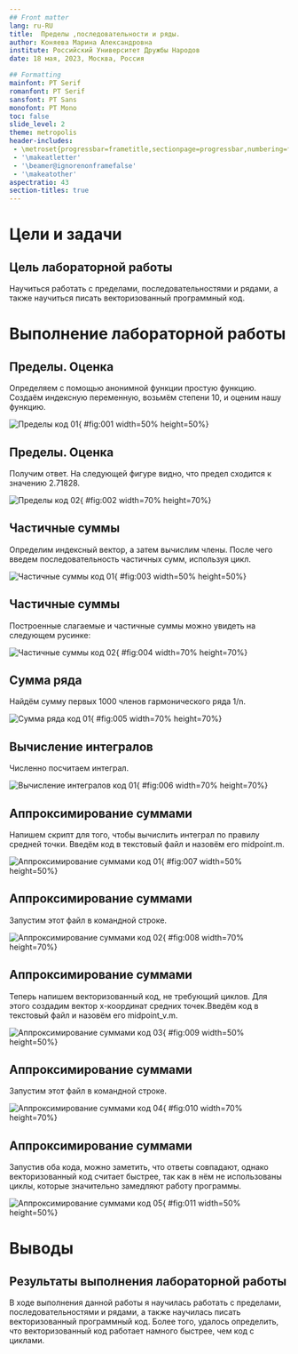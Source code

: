 ```yaml
---
## Front matter
lang: ru-RU
title:  Пределы ,последовательности и ряды.
author: Коняева Марина Александровна
institute: Российский Университет Дружбы Народов
date: 18 мая, 2023, Москва, Россия

## Formatting
mainfont: PT Serif
romanfont: PT Serif
sansfont: PT Sans
monofont: PT Mono
toc: false
slide_level: 2
theme: metropolis
header-includes: 
 - \metroset{progressbar=frametitle,sectionpage=progressbar,numbering=fraction}
 - '\makeatletter'
 - '\beamer@ignorenonframefalse'
 - '\makeatother'
aspectratio: 43
section-titles: true
---
```


# Цели и задачи

## Цель лабораторной работы

Научиться работать с пределами, последовательностями и рядами, а также научиться писать векторизованный программный код.  

# Выполнение лабораторной работы

## Пределы. Оценка

Определяем с помощью анонимной функции простую функцию. Создаём индексную переменную, возьмём степени 10, и оценим нашу функцию.  

![Пределы код 01](image/01.PNG){ #fig:001 width=50% height=50%}

## Пределы. Оценка 

Получим ответ. На следующей фигуре видно, что предел сходится к значению 2.71828.  

![Пределы код 02](image/02.PNG){ #fig:002 width=70% height=70%}  

## Частичные суммы 

Определим индексный вектор, а затем вычислим члены. После чего введем последовательность частичных сумм, используя цикл. 

![Частичные суммы код 01](image/03.PNG){ #fig:003 width=50% height=50%}   

## Частичные суммы 

Построенные слагаемые и частичные суммы можно увидеть на следующем русинке:  

![Частичные суммы код 02](image/04.PNG){ #fig:004 width=70% height=70%} 

## Сумма ряда

Найдём сумму первых 1000 членов гармонического ряда 1/n.
 
![Сумма ряда код 01](image/05.PNG){ #fig:005 width=70% height=70%}

## Вычисление интегралов 

Численно посчитаем интеграл.

![Вычисление интегралов код 01](image/06.PNG){ #fig:006 width=70% height=70%}

## Аппроксимирование суммами 

Напишем скрипт для того, чтобы вычислить интеграл по правилу средней точки. Введём код в текстовый файл и назовём его midpoint.m.  

![Аппроксимирование суммами код 01](image/07.PNG){ #fig:007 width=50% height=50%} 

## Аппроксимирование суммами 

Запустим этот файл в командной строке. 

![Аппроксимирование суммами код 02](image/08.PNG){ #fig:008 width=70% height=70%} 

## Аппроксимирование суммами 

Теперь напишем векторизованный код, не требующий циклов. Для этого создадим вектор х-координат средних точек.Введём код в текстовый файл и назовём его midpoint_v.m.    

![Аппроксимирование суммами код 03](image/09.PNG){ #fig:009 width=50% height=50%}

## Аппроксимирование суммами 

Запустим этот файл в командной строке.

![Аппроксимирование суммами код 04](image/10.PNG){ #fig:010 width=70% height=70%} 

## Аппроксимирование суммами 

Запустив оба кода, можно заметить, что ответы совпадают, однако векторизованный код считает быстрее, так как в нём не использованы циклы, которые значительно замедляют работу программы. 

![Аппроксимирование суммами код 05](image/11.PNG){ #fig:011 width=50% height=50%}


# Выводы

## Результаты выполнения лабораторной работы

В ходе выполнения данной работы я научилась работать с пределами, последовательностями и рядами, а также научилась писать векторизованный программный код. Более того, удалось определить, что векторизованный код работает намного быстрее, чем код с циклами.